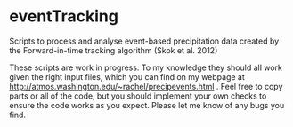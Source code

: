 # eventTracking
Scripts to process and analyse event-based precipitation data created by the Forward-in-time tracking algorithm (Skok et al. 2012)

These scripts are work in progress. To my knowledge they should all work given the right input files, which you can find on my webpage at http://atmos.washington.edu/~rachel/precipevents.html . Feel free to copy parts or all of the code, but you should implement your own checks to ensure the code works as you expect. Please let me know of any bugs you find.
